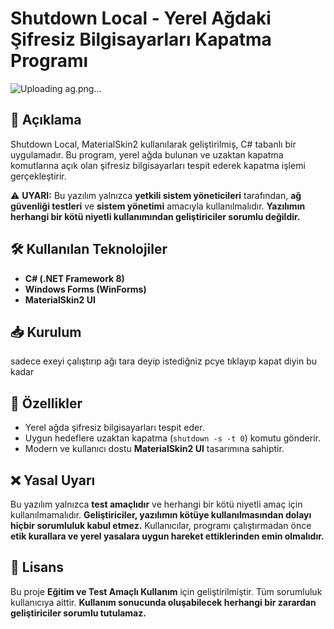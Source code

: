 # Shutdown Local - Yerel Ağdaki Şifresiz Bilgisayarları Kapatma Programı
![Uploading ag.png…]()

## 📌 Açıklama
Shutdown Local, MaterialSkin2 kullanılarak geliştirilmiş, C# tabanlı bir uygulamadır. Bu program, yerel ağda bulunan ve uzaktan kapatma komutlarına açık olan şifresiz bilgisayarları tespit ederek kapatma işlemi gerçekleştirir.

⚠ **UYARI:** Bu yazılım yalnızca **yetkili sistem yöneticileri** tarafından, **ağ güvenliği testleri** ve **sistem yönetimi** amacıyla kullanılmalıdır. **Yazılımın herhangi bir kötü niyetli kullanımından geliştiriciler sorumlu değildir.**

## 🛠 Kullanılan Teknolojiler
- **C# (.NET Framework 8)**
- **Windows Forms (WinForms)**
- **MaterialSkin2 UI**

## 📥 Kurulum
sadece exeyi çalıştırıp ağı tara deyip istediğniz pcye tıklayıp kapat diyin bu kadar

## 🚀 Özellikler
- Yerel ağda şifresiz bilgisayarları tespit eder.
- Uygun hedeflere uzaktan kapatma (`shutdown -s -t 0`) komutu gönderir.
- Modern ve kullanıcı dostu **MaterialSkin2 UI** tasarımına sahiptir.

## ❌ Yasal Uyarı
Bu yazılım yalnızca **test amaçlıdır** ve herhangi bir kötü niyetli amaç için kullanılmamalıdır. **Geliştiriciler, yazılımın kötüye kullanılmasından dolayı hiçbir sorumluluk kabul etmez.** Kullanıcılar, programı çalıştırmadan önce **etik kurallara ve yerel yasalara uygun hareket ettiklerinden emin olmalıdır.**

## 📜 Lisans
Bu proje **Eğitim ve Test Amaçlı Kullanım** için geliştirilmiştir. Tüm sorumluluk kullanıcıya aittir. **Kullanım sonucunda oluşabilecek herhangi bir zarardan geliştiriciler sorumlu tutulamaz.**

